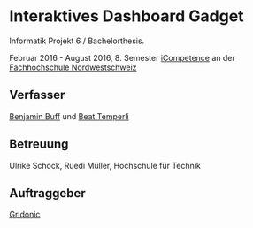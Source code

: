 # Interaktives Dashboard Gadget

Informatik Projekt 6 / Bachelorthesis.

Februar 2016 - August 2016, 8. Semester [iCompetence](http://www.fhnw.ch/technik/bachelor/icompetence) an der [Fachhochschule Nordwestschweiz](http://www.fhnw.ch/)

## Verfasser
[Benjamin Buff](https://github.com/Beni90) und [Beat Temperli](https://github.com/btemperli)

## Betreuung
Ulrike Schock, Ruedi Müller, Hochschule für Technik

## Auftraggeber
[Gridonic](https://gridonic.ch)